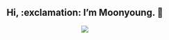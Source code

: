 <div align=center><h2> Hi, :exclamation: I’m Moonyoung.  👋</h2></div>
<div align=center><a href="https://hits.seeyoufarm.com"><img src="https://hits.seeyoufarm.com/api/count/incr/badge.svg?url=https%3A%2F%2Fgithub.com%2Fansdud8239&count_bg=%23FFA7CE&title_bg=%23F17CB2&icon=&icon_color=%23E7E7E7&title=Hits&edge_flat=false"/></a></div>
<img scr="https://github.com/ansdud8239/ansdud8239/blob/main/KakaoTalk_Photo_2023-02-12-19-42-37.gif"/>
